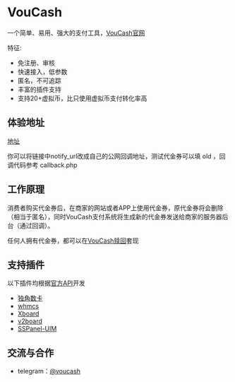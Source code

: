 VouCash
===========

一个简单、易用、强大的支付工具，[VouCash官网](https://voucash.com/zh)

特征:
- 免注册、审核
- 快速接入，低参数
- 匿名，不可追踪
- 丰富的插件支持
- 支持20+虚拟币，比只使用虚拟币支付转化率高

体验地址
------
[地址](https://voucash.com/api/payment?amount=30&currency=CNY&order_id=15b8388d&notify_url=http://localhost/payment/notify/voucash&return_url=https://github.com/voucash/voucash)

你可以将链接中notify_url改成自己的公网回调地址，测试代金券可以填 old ，回调代码参考 callback.php

工作原理
------

消费者购买代金券后，在商家的网站或者APP上使用代金券，原代金券将会删除（相当于匿名），同时VouCash支付系统将生成新的代金券发送给商家的服务器后台（通过回调）。

任何人拥有代金券，都可以在[VouCash赎回](https://voucash.com/zh/redeem)套现

支持插件
------

以下插件均根据[官方API](https://voucash.com/cn/merchant)开发

- [独角数卡](https://github.com/voucash/dujiaoka)
- [whmcs](https://github.com/voucash/whmcs)
- [Xboard](https://github.com/voucash/v2board)
- [v2board](https://github.com/voucash/v2board)
- [SSPanel-UIM](https://github.com/voucash/sspanel-uim)

交流与合作
------

 - telegram：[@voucash](https://t.me/voucash)